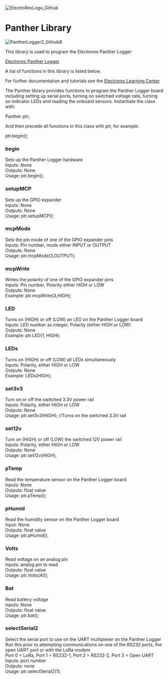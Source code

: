 
![ElectroRexLogo_Github](https://github.com/user-attachments/assets/c46993d4-a2e9-4d48-a9d2-b3c85fddbec2)

# Panther Library


![PantherLogger2_GithubB](https://github.com/user-attachments/assets/c530cc08-f9d0-4673-95eb-7aa9acbb40bd)

This library is used to program the Electrorex Panther Logger 

[Electrorex Panther Logger](https://electrorex.io/shop/ols/products/electrorex-iot-loggerone)

A list of functions in this library is listed below.

For further documentation and tutorials see the [Electrorex Learning Center](https://electrorex.io/pantherlogger-tutorials) 

The Panther library provides functions to program the Panther Logger board including setting up serial ports, turning on switched voltage rails, turning on indicator LEDs and reading the onboard sensors. Instantiate the class with: 
	
Panther ptr;

And then precede all functions in this class with ptr, for example:
	
ptr.begin();

### begin
Sets up the Panther Logger hardware  
Inputs: None  
Outputs: None  
Usage:  ptr.begin();  

### setupMCP  
Sets up the GPIO expander  
Inputs: None  
Outputs: None  
Usage: ptr.setupMCP();      

### mcpMode
Sets the pin mode of one of the GPIO expander pins    
Inputs: Pin number, mode either INPUT or OUTPUT  
Outputs: None  
Usage: ptr.mcpMode(3,OUTPUT);  

### mcpWrite
Writes the polarity of one of the GPIO expander pins  
Inputs: Pin number, Polarity either HIGH or LOW  
Outputs: None  
Example: ptr.mcpWrite(3,HIGH);  

### LED
Turns on (HIGH) or off (LOW) an LED on the Panther Logger board  
Inputs: LED number as integer, Polarity (either HIGH or LOW)  
Outputs: None  
Example: ptr.LED(1, HIGH);  

### LEDs
Turns on (HIGH) or off (LOW) all LEDs simultaneously  
Inputs: Polarity, either HIGH or LOW  
Outputs: None  
Example: LEDs(HIGH);  

### set3v3
Turn on or off the switched 3.3V power rail  
Inputs: Polarity, either HIGH or LOW    
Outputs: None  
Usage: ptr.set3v3(HIGH); //Turns on the switched 3.3V rail  

### set12v  
Turn on (HIGH) or off (LOW) the switched 12V power rail  
Inputs: Polarity, either HIGH or LOW  
Outputs: None  
Usage: ptr.set12v(HIGH);  

### pTemp
Read the temperature sensor on the Panther Logger board  
Inputs: None  
Outputs: float value  
Usage: ptr.pTemp();  

### pHumid
Read the humidity sensor on the Panther Logger board  
Input: None  
Outputs: float value  
Usage: ptr.pHumid();  

### Volts
Read voltage on an analog pin   
Inputs: analog pin to read   
Outputs: float value  
Usage: ptr.Volts(A0);  

### Bat
Read battery voltage  
Inputs: None  
Outputs: float value  
Usage: ptr.bat();  

### selectSerial2
Select the serial port to use on the UART multiplexer on the Panther Logger   
Run this prior to attempting communications on one of the RS232 ports, the open UART port or with the LoRa modem  
Port 0 = LoRa, Port 1 = RS232-1, Port 2 = RS232-2, Port 3 = Open UART  
Inputs: port number  
Outputs: none  
Usage: ptr.selectSerial2(1);  


